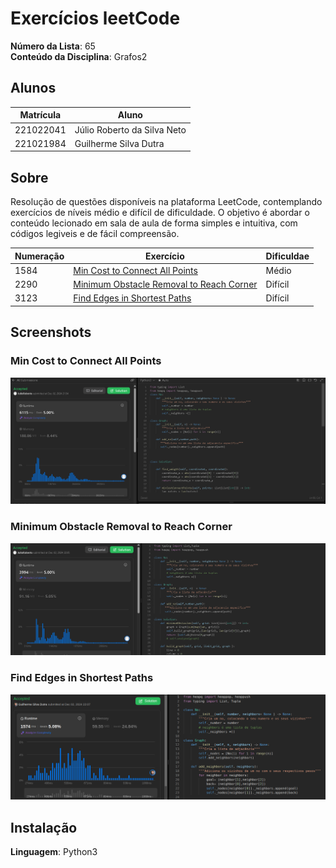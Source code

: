 # Exercícios leetCode

**Número da Lista**: 65<br>
**Conteúdo da Disciplina**: Grafos2<br>

## Alunos
|Matrícula | Aluno |
| -------- |------ |
| 221022041  |  Júlio Roberto da Silva Neto |
| 221021984  |  Guilherme Silva Dutra |

## Sobre 
Resolução de questões disponíveis na plataforma LeetCode, contemplando exercícios de níveis médio e difícil de dificuldade. O objetivo é abordar o conteúdo lecionado em sala de aula de forma simples e intuitiva, com códigos legiveis e de fácil compreensão.

|Numeração| Exercício| Dificuldae|
| ------- | ---------| ----------|
| 1584 | [Min Cost to Connect All Points](https://leetcode.com/problems/min-cost-to-connect-all-points/) |Médio  |
| 2290 | [Minimum Obstacle Removal to Reach Corner](https://leetcode.com/problems/minimum-obstacle-removal-to-reach-corner/submissions/1468782853/) |Difícil|
| 3123 | [Find Edges in Shortest Paths](https://leetcode.com/problems/find-edges-in-shortest-paths/description/) |Difícil|

## Screenshots

### Min Cost to Connect All Points
![Min Cost to Connect All Points](/questoes/assets/leetcode_1584.png)

### Minimum Obstacle Removal to Reach Corner
![Minimum Obstacle Removal to Reach Corner](/questoes/assets/leetCode_2290.png)

### Find Edges in Shortest Paths
![Find Edges in Shortest Paths](/questoes/assets/leetcode_3123.png)

## Instalação 
**Linguagem**: Python3





